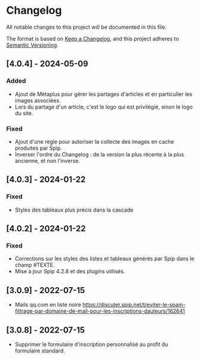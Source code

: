 # Changelog

All notable changes to this project will be documented in this file.

The format is based on [Keep a Changelog](https://keepachangelog.com/en/1.0.0/),
and this project adheres to [Semantic Versioning](https://semver.org/spec/v2.0.0.html).

## [4.0.4] - 2024-05-09

### Added

- Ajout de Métaplus pour gérer les partages d'articles et en particulier les images associées.
- Lors du partage d'un article, c'est le logo qui est privilégié, sinon le logo du site.

### Fixed

- Ajout d'une règle pour autoriser la collecte des images en cache produites par Spip.
- Inverser l'ordre du Changelog : de la version la plus récente à la plus ancienne, et non l'inverse.

## [4.0.3] - 2024-01-22

### Fixed

- Styles des tableaux plus précis dans la cascade

## [4.0.2] - 2024-01-22

### Fixed

- Corrections sur les styles des listes et tableaux générés par Spip dans le champ #TEXTE.
- Mise à jour Spip 4.2.8 et des plugins utilisés.

## [3.0.9] - 2022-07-15

- Mails qq.com en liste noire
  <https://discuter.spip.net/t/eviter-le-spam-filtrage-par-domaine-de-mail-pour-les-inscriptions-dauteurs/162641>

## [3.0.8] - 2022-07-15

- Supprimer le formulaire d'inscription personnalisé au profit du formulaire standard.
